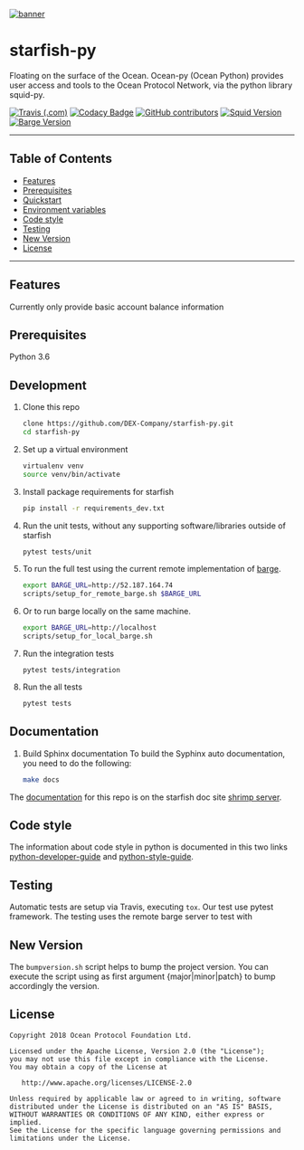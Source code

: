 [![banner](https://raw.githubusercontent.com/oceanprotocol/art/master/github/repo-banner%402x.png)](https://dex.sg)

# starfish-py

Floating on the surface of the Ocean. Ocean-py (Ocean Python) provides user access and tools to the Ocean Protocol Network, via the python library squid-py.

[![Travis (.com)](https://img.shields.io/travis/com/DEX-Company/starfish-py.svg)](https://travis-ci.com/DEX-Company/starfish-py)
[![Codacy Badge](https://api.codacy.com/project/badge/Grade/385d72f0a6314b18bedd96e808a90e46)](https://www.codacy.com/app/billbsing/starfish-py?utm_source=github.com&amp;utm_medium=referral&amp;utm_content=DEX-Company/starfish-py&amp;utm_campaign=Badge_Grade)
[![GitHub contributors](https://img.shields.io/github/contributors/DEX-Company/starfish-py.svg)](https://github.com/DEX-Company/starfish-py/graphs/contributors)
[![Squid Version](https://img.shields.io/badge/squid--py-v0.6.5-blue.svg)](https://github.com/oceanprotocol/squid-py/releases/tag/v0.6.5)
[![Barge Version](https://img.shields.io/badge/barge-dex--2019--05--24-blue.svg)](https://github.com/DEX-Company/barge/releases/tag/dex-2019-05-24)

---

## Table of Contents

  - [Features](#features)
  - [Prerequisites](#prerequisites)
  - [Quickstart](#quickstart)
  - [Environment variables](#environment-variables)
  - [Code style](#code-style)
  - [Testing](#testing)
  - [New Version](#new-version)
  - [License](#license)

---

## Features

Currently only provide basic account balance information

## Prerequisites

Python 3.6

## Development

1. Clone this repo

    ```bash
    clone https://github.com/DEX-Company/starfish-py.git
    cd starfish-py
    ```
    
1. Set up a virtual environment

    ```bash
    virtualenv venv
    source venv/bin/activate
    ```

1. Install package requirements for starfish

    ```bash
    pip install -r requirements_dev.txt
    ```

1. Run the unit tests, without any supporting software/libraries outside of starfish

    ```bash
    pytest tests/unit
    ```

1. To run the full test using the current remote implementation of [barge](https://github.com/DEX-Company/barge).
   
   ```bash
   export BARGE_URL=http://52.187.164.74
   scripts/setup_for_remote_barge.sh $BARGE_URL
   ```

1. Or to run barge locally on the same machine.

   ```bash
   export BARGE_URL=http://localhost
   scripts/setup_for_local_barge.sh
   ```

1. Run the integration tests

    ```
    pytest tests/integration
    ```

1. Run the all tests

    ```bash
    pytest tests
    ```

## Documentation

1. Build Sphinx documentation
    To build the Syphinx auto documentation, you need to do the following:
    ```bash
    make docs
    ```

The [documentation](https://shrimp.octet.services/starfish) for this repo is on the starfish doc site [shrimp server](https://shrimp.octet.services).
 
## Code style

The information about code style in python is documented in this two links [python-developer-guide](https://github.com/oceanprotocol/dev-ocean/blob/master/doc/development/python-developer-guide.md)
and [python-style-guide](https://github.com/oceanprotocol/dev-ocean/blob/master/doc/development/python-style-guide.md).

## Testing

Automatic tests are setup via Travis, executing `tox`.
Our test use pytest framework. The testing uses the remote barge server to test with

## New Version

The `bumpversion.sh` script helps to bump the project version. You can execute the script using as first argument {major|minor|patch} to bump accordingly the version.

## License

```
Copyright 2018 Ocean Protocol Foundation Ltd.

Licensed under the Apache License, Version 2.0 (the "License");
you may not use this file except in compliance with the License.
You may obtain a copy of the License at

   http://www.apache.org/licenses/LICENSE-2.0

Unless required by applicable law or agreed to in writing, software
distributed under the License is distributed on an "AS IS" BASIS,
WITHOUT WARRANTIES OR CONDITIONS OF ANY KIND, either express or implied.
See the License for the specific language governing permissions and
limitations under the License.

